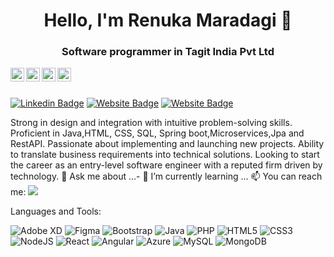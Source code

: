 <h1 align = "center">Hello, I'm Renuka Maradagi 👋</h1>
<h3 align = "center">Software programmer in Tagit India Pvt Ltd </h3>

<a href="https://linkedin.com/in/(https://www.linkedin.com/in/renuka-maradagi-a06934212/)">
  <img align="left" alt="Renuka Linkdein" width="22px" src="https://cdn.jsdelivr.net/npm/simple-icons@v3/icons/linkedin.svg" />
</a>
<a href="https://github.com/Renukadeveloper96">
  <img align="left" alt="Renuka Github" width="22px" src="https://cdn.jsdelivr.net/npm/simple-icons@v3/icons/github.svg" />
</a>
<a href="https://instagra.com//">
  <img align="left" alt="Renuka Instagram" width="22px" src="https://cdn.jsdelivr.net/npm/simple-icons@v3/icons/instagram.svg" />
</a>
<a href="https://www.youtube.com/channel/UCpmYJCw8qjtZi-S7zs7Z-Pw/">
  <img align="left" alt="Renuka Youtube" width="22px" src="https://cdn.jsdelivr.net/npm/simple-icons@v3/icons/youtube.svg" />
</a>

<br/>
<br/>



[![Linkedin Badge](https://img.shields.io/badge/-Renuka-blue?style=flat-square&logo=Linkedin&logoColor=white&link=https://www.linkedin.com/in/aakash--01629954/)](https://www.linkedin.com/in/renuka-maradagi-a06934212/)
[![Website Badge](https://img.shields.io/badge/WebSite-Renuka-yellow)](https://www.Renuka.me)
[![Website Badge](https://img.shields.io/badge/StackOverflow-Renuka-blue)](https://stackoverflow.com/users/16351154/renuka-maradagi?tab=profile)

Strong in design and integration with intuitive problem-solving skills. Proficient in Java,HTML, CSS, SQL, Spring boot,Microservices,Jpa and RestAPI. Passionate about implementing and launching new projects. Ability to translate business requirements into technical solutions. Looking to start the career as an entry-level software engineer with a reputed firm driven by technology.
💬 Ask me about ...- 🌱 I’m currently learning ...
📫 You can reach me:  <a href="mailto:renukamaradagi@gmail.com"><img src="https://img.shields.io/badge/gmail-%23DD0031.svg?&style=flat-square&logo=gmail&logoColor=white"/></a>





Languages and Tools:


<img alt="Adobe XD" src="https://img.shields.io/badge/adobexd-%23FF26BE.svg?style=flat-square&logo=adobexd&logoColor=white"/> <img alt="Figma" src="https://img.shields.io/badge/figma-%23F24E1E.svg?style=flat-square&logo=figma&logoColor=white"/> <img alt="Bootstrap" src="https://img.shields.io/badge/bootstrap-%23563D7C.svg?style=flat-square&logo=bootstrap&logoColor=white"/> <img alt="Java" src="https://img.shields.io/badge/java-%23ED8B00.svg?style=flat-square&logo=java&logoColor=white"/> <img alt="PHP" src="https://img.shields.io/badge/php-%23777BB4.svg?style=flat-square&logo=php&logoColor=white"/> <img alt="HTML5" src="https://img.shields.io/badge/html5-%23E34F26.svg?style=flat-square&logo=html5&logoColor=white"/> <img alt="CSS3" src="https://img.shields.io/badge/css3-%231572B6.svg?style=flat-square&logo=css3&logoColor=white"/> <img alt="NodeJS" src="https://img.shields.io/badge/node.js-%2343853D.svg?style=flat-square&logo=node-dot-js&logoColor=white"/> <img alt="React" src="https://img.shields.io/badge/react-%2320232a.svg?style=flat-square&logo=react&logoColor=%2361DAFB"/> <img alt="Angular" src="https://img.shields.io/badge/angular-%23DD0031.svg?flat-square&logo=angular&logoColor=white"/> <img alt="Azure" src="https://img.shields.io/badge/azure-%230072C6.svg?style=flat-square&logo=azure-devops&logoColor=white"/> <img alt="MySQL" src="https://img.shields.io/badge/mysql-%2300f.svg?style=flat-square&logo=mysql&logoColor=white"/> <img alt="MongoDB" src ="https://img.shields.io/badge/MongoDB-%234ea94b.svg?style=flat-square&logo=mongodb&logoColor=white"/>

<!--
**Aakashdeveloper/Aakashdeveloper** is a ✨ _special_ ✨ repository because its `README.md` (this file) appears on your GitHub profile.

Here are some ideas to get you started:

- 🔭 I’m currently working on ...
- 🌱 I’m currently learning ...
- 👯 I’m looking to collaborate on ...
- 🤔 I’m looking for help with ...
- 💬 Ask me about ...
- 📫 How to reach me: ...
- 😄 Pronouns: ...
- ⚡ Fun fact: .....

-->

